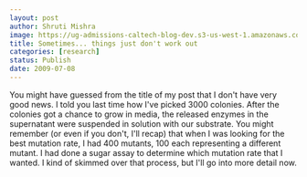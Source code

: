 ```yaml
---
layout: post
author: Shruti Mishra
image: https://ug-admissions-caltech-blog-dev.s3-us-west-1.amazonaws.com/old_pictures/caltech_as_it_happens/6a0105349b8251970b011570dc2550970c.jpg
title: Sometimes... things just don't work out
categories: [research]
status: Publish
date: 2009-07-08
---
```



You might have guessed from the title of my post that I don't have very good news. I told you last time how I've picked 3000 colonies. After the colonies got a chance to grow in media, the released enzymes in the supernatant were suspended in solution with our substrate. You might remember (or even if you don't, I'll recap) that when I was looking for the best mutation rate, I had 400 mutants, 100 each representing a different mutant. I had done a sugar assay to determine which mutation rate that I wanted. I kind of skimmed over that process, but I'll go into more detail now.

